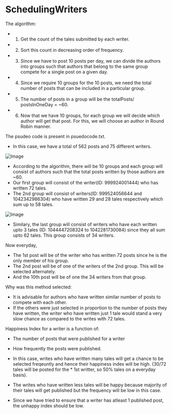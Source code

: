 # SchedulingWriters

The algorithm:
* 1. Get the count of the tales submitted by each writer. 
* 2. Sort this count in decreasing order of frequency. 
* 3. Since we have to post 10 posts per day, we can divide the authors into groups such that authors that belong to the same group compete for a single post on a given day.
* 4. Since we require 10 groups for the 10 posts, we need the total number of posts that can be included in a particular group. 
* 5. The number of posts in a group will be the totalPosts/ postsInOneDay = ~60. 
* 6. Now that we have 10 groups, for each group we will decide which author will get that post. For this, we will choose an author in Round Robin manner.

The psudeo code is present in psuedocode.txt. 

* In this case, we have a total of 562 posts and 75 different writers. 

![Image](https://dl.dropbox.com/s/yf3khgma5xp4jpq/ttt-writer.JPG?dl=0)

* According to the algorithm, there will be 10 groups and each group will consist of authors such that the total posts written by those authors are ~60. 
* Our first group will consist of the writer(ID: 999924001444) who has written 72 tales. 
* The 2nd group will consist of writers(ID: 999524056644 and 1042342986304) who have written 29 and 28 tales respectively which sum up to 58 tales. 

![Image](https://dl.dropbox.com/s/fdvmt92yjsp1s55/ttt-writer1.JPG?dl=0)

* Similary, the last group will consist of writers who have each written upto 3 tales (ID: 1044447208324 to 1042281730084) since they all sum upto 62 tales. This group consists of 34 writers. 

Now everyday, 
* The 1st post will be of the writer who has written 72 posts since he is the only member of his group. 
* The 2nd post will be of one of the writers of the 2nd group. This will be selected alternately. 
* And the 10th post will be of one the 34 writers from that group. 

Why was this method selected: 
* It is advisable for authors who have written similar number of posts to compete with each other. 
* If the others were just selected in proportion to the number of posts they have written, the writer who have written just 1 tale would stand a very slow chance as compared to the writes with 72 tales. 

Happiness Index for a writer is a function of: 
* The number of posts that were published for a writer
* How frequently the posts were published. 

* In this case, writes who have written many tales will get a chance to be selected freqeuntly and hence their happiness index will be high. (30/72 tales will be posted for the * 1st writter, so 50% tales on a everyday basis). 
* The writes who have written less tales will be happy because majority of their tales will get published but the frequency will be low in this case. 
* Since we have tried to ensure that a writer has atleast 1 published post, the unhappy index should be low. 



